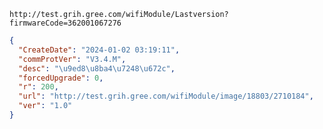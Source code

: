 `http://test.grih.gree.com/wifiModule/Lastversion?firmwareCode=362001067276`

```json
{
  "CreateDate": "2024-01-02 03:19:11",
  "commProtVer": "V3.4.M",
  "desc": "\u9ed8\u8ba4\u7248\u672c",
  "forcedUpgrade": 0,
  "r": 200,
  "url": "http://test.grih.gree.com/wifiModule/image/18803/2710184",
  "ver": "1.0"
}
```